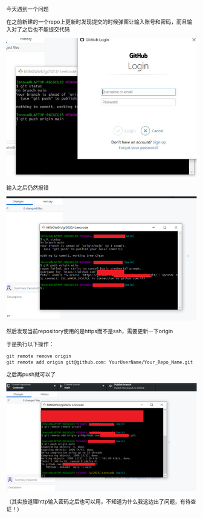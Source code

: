 今天遇到一个问题

在之前新建的一个repo上更新时发现提交的时候弹窗让输入账号和密码，而且输入对了之后也不能提交代码

![](./imgs/20230225-1.JPG)



输入之后仍然报错

![](./imgs/20230225-2.png)



然后发现当前repository使用的是https而不是ssh，需要更新一下origin

于是执行以下操作：

```
git remote remove origin
git remote add origin git@github.com: YourUserName/Your_Repo_Name.git
```

之后再push就可以了

![0230225-](./imgs/20230225-3.png)





（其实按道理http输入密码之后也可以用，不知道为什么我这边出了问题，有待查证！）